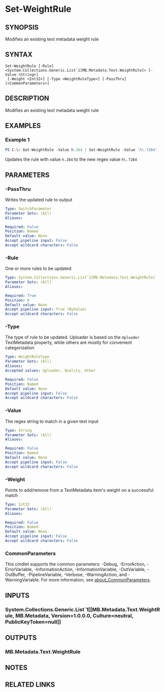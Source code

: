 ﻿---
external help file: MB.Metadata.dll-Help.xml
Module Name: MB.Metadata
online version:
schema: 2.0.0
---

# Set-WeightRule

## SYNOPSIS
Modifies an existing text metadata weight rule

## SYNTAX

```
Set-WeightRule [-Rule] <System.Collections.Generic.List`1[MB.Metadata.Text.WeightRule]> [-Value <String>]
 [-Weight <Int32>] [-Type <WeightRuleType>] [-PassThru] [<CommonParameters>]
```

## DESCRIPTION
Modifies an existing text metadata weight rule

## EXAMPLES

### Example 1
```powershell
PS C:\> Get-WeightRule -Value h.264 | Set-WeightRule -Value 'h\.?264'
```

Updates the rule with value `h.264` to the new regex value `h\.?264`

## PARAMETERS

### -PassThru
Writes the updated rule to output

```yaml
Type: SwitchParameter
Parameter Sets: (All)
Aliases:

Required: False
Position: Named
Default value: None
Accept pipeline input: False
Accept wildcard characters: False
```

### -Rule
One or more rules to be updated

```yaml
Type: System.Collections.Generic.List`1[MB.Metadata.Text.WeightRule]
Parameter Sets: (All)
Aliases:

Required: True
Position: 0
Default value: None
Accept pipeline input: True (ByValue)
Accept wildcard characters: False
```

### -Type
The type of rule to be updated.
Uploader is based on the `Uploader` TextMetadata property, while others are mostly for convenient categorization

```yaml
Type: WeightRuleType
Parameter Sets: (All)
Aliases:
Accepted values: Uploader, Quality, Other

Required: False
Position: Named
Default value: None
Accept pipeline input: False
Accept wildcard characters: False
```

### -Value
The regex string to match in a given text input

```yaml
Type: String
Parameter Sets: (All)
Aliases:

Required: False
Position: Named
Default value: None
Accept pipeline input: False
Accept wildcard characters: False
```

### -Weight
Points to add/remove from a TextMetadata item's weight on a successful match

```yaml
Type: Int32
Parameter Sets: (All)
Aliases:

Required: False
Position: Named
Default value: None
Accept pipeline input: False
Accept wildcard characters: False
```

### CommonParameters
This cmdlet supports the common parameters: -Debug, -ErrorAction, -ErrorVariable, -InformationAction, -InformationVariable, -OutVariable, -OutBuffer, -PipelineVariable, -Verbose, -WarningAction, and -WarningVariable. For more information, see [about_CommonParameters](http://go.microsoft.com/fwlink/?LinkID=113216).

## INPUTS

### System.Collections.Generic.List`1[[MB.Metadata.Text.WeightRule, MB.Metadata, Version=1.0.0.0, Culture=neutral, PublicKeyToken=null]]
## OUTPUTS

### MB.Metadata.Text.WeightRule
## NOTES

## RELATED LINKS
